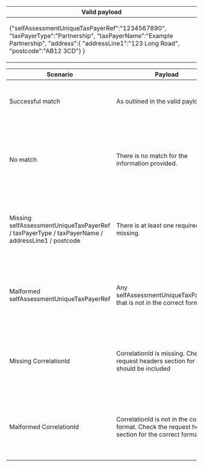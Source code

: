 <table>
    <col width="100%">
    <thead>
    <tr>
        <th>Valid payload</th>
    </tr>
    </thead>
    <tbody>
    <tr>
        <td>
            <p>{&quot;selfAssessmentUniqueTaxPayerRef&quot;:&quot;1234567890&quot;,
                &quot;taxPayerType&quot;:&quot;Partnership&quot;,
                &quot;taxPayerName&quot;:&quot;Example Partnership&quot;,
                &quot;address&quot;:{
                    &quot;addressLine1&quot;:&quot;123 Long Road&quot;,
                    &quot;postcode&quot;:&quot;AB12 3CD&quot}
                }
            </p>
        </td>
    </tr>
    </tbody>
</table>

<table>
    <col width="25%">
    <col width="35%">
    <col width="40%">
    <thead>
    <tr>
        <th>Scenario</th>
        <th>Payload</th>
        <th>Response</th>
    </tr>
    </thead>
    <tbody>
    <tr>
        <td><p>Successful match</p>
        <td>As outlined in the valid payload.</td>
        <td><p>200 (OK)</p><p>Payload as response example above</p></td>
    </tr>
    <tr>
        <td><p>No match</p></td>
        <td>
            <p>There is no match for the information provided.</p>
        </td>
        <td><p>403 (Forbidden)</p>
        <p>{ &quot;code&quot; : &quot;MATCHING_FAILED&quot;,<br/>&quot;message&quot; : &quot;There is no match for the information provided&quot; }</p></td>
    </tr>
    <tr>
          <td>
            <p>Missing selfAssessmentUniqueTaxPayerRef &#47; 
                    taxPayerType &#47; 
                    taxPayerName &#47;
                    addressLine1 &#47;
                    postcode
            </p>
          </td>
          <td><p>There is at least one required field missing.</p></td>
          <td><p>400 (Bad Request)</p>
          <p>{ &quot;code&quot; : &quot;INVALID_REQUEST&quot;,<br/>&quot;message&quot; : &quot;&#60;field_name&#62; is required&quot; }</p></td>
    </tr>
    <tr>
        <td><p>Malformed selfAssessmentUniqueTaxPayerRef</p></td>
        <td><p>Any selfAssessmentUniqueTaxPayerRef that is not in the correct format.</p></td>
        <td>
            <p>400 (Bad Request)</p>
            <p>{ &quot;code&quot; : &quot;INVALID_REQUEST&quot;,<br/>&quot;message&quot; : &quot;Malformed SAUTR submitted&quot; }</p></td>
        </td>
    </tr>
    <tr>
        <td><p>Missing CorrelationId</p></td>
        <td><p>CorrelationId is missing. Check the request headers section for what should be included</p></td>
        <td>
            <p>400 (Bad Request)</p>
            <p>{ &quot;code&quot; : &quot;INVALID_REQUEST&quot;,<br/>&quot;message&quot; : &quot;CorrelationId is required&quot; }</p></td>
        </td>
    </tr>
    <tr>
        <td><p>Malformed CorrelationId</p></td>
        <td><p>CorrelationId is not in the correct format. Check the request headers section for the correct format.</p></td>
        <td>
            <p>400 (Bad Request)</p>
            <p>{ &quot;code&quot; : &quot;INVALID_REQUEST&quot;,<br/>&quot;message&quot; : &quot;Malformed CorrelationId&quot; }</p></td>
        </td>
    </tr>
  </tbody>
</table>